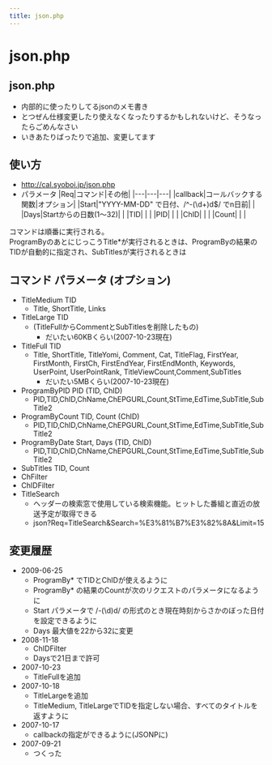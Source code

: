 ```yaml
---
title: json.php
---
```


# json.php

## json.php

- 内部的に使ったりしてるjsonのメモ書き
- とつぜん仕様変更したり使えなくなったりするかもしれないけど、そうなったらごめんなさい
- いきあたりばったりで追加、変更してます

## 使い方

- http://cal.syoboi.jp/json.php
- パラメータ
|Req|コマンド|その他|
|---|---|---|
|callback|コールバックする関数|オプション|
|Start|"YYYY-MM-DD" で日付、/^-(\\d+)d$/ でn日前| |
|Days|Startからの日数(1～32)| |
|TID| | |
|PID| | |
|ChID| | |
|Count| | |

コマンドは順番に実行される。  
ProgramByのあとにじっこうTitle*が実行されるときは、ProgramByの結果のTIDが自動的に指定され、SubTitlesが実行されるときは

## コマンド パラメータ (オプション)

- TitleMedium TID
    - Title, ShortTitle, Links
- TitleLarge TID
    - (TitleFullからCommentとSubTitlesを削除したもの)
        - だいたい60KBくらい(2007-10-23現在)
- TitleFull TID
    - Title, ShortTitle, TitleYomi, Comment, Cat, TitleFlag, FirstYear, FirstMonth, FirstCh, FirstEndYear, FirstEndMonth, Keywords, UserPoint, UserPointRank, TitleViewCount,Comment,SubTitles
        - だいたい5MBくらい(2007-10-23現在)
- ProgramByPID PID (TID, ChID)
    - PID,TID,ChID,ChName,ChEPGURL,Count,StTime,EdTime,SubTitle,SubTitle2
- ProgramByCount TID, Count (ChID)
    - PID,TID,ChID,ChName,ChEPGURL,Count,StTime,EdTime,SubTitle,SubTitle2
- ProgramByDate Start, Days (TID, ChID)
    - PID,TID,ChID,ChName,ChEPGURL,Count,StTime,EdTime,SubTitle,SubTitle2
- SubTitles TID, Count
- ChFilter
- ChIDFilter
- TitleSearch
    - ヘッダーの検索窓で使用している検索機能。ヒットした番組と直近の放送予定が取得できる
    - json?Req=TitleSearch&Search=%E3%81%B7%E3%82%8A&Limit=15

## 変更履歴

- 2009-06-25
    - ProgramBy* でTIDとChIDが使えるように
    - ProgramBy* の結果のCountが次のリクエストのパラメータになるように
    - Start パラメータで /-(\\d)d/ の形式のとき現在時刻からさかのぼった日付を設定できるように
    - Days 最大値を22から32に変更
- 2008-11-18
    - ChIDFilter
    - Daysで21日まで許可
- 2007-10-23
    - TitleFullを追加
- 2007-10-18
    - TitleLargeを追加
    - TitleMedium, TitleLargeでTIDを指定しない場合、すべてのタイトルを返すように
- 2007-10-17
    - callbackの指定ができるように(JSONPに)
- 2007-09-21
    - つくった
